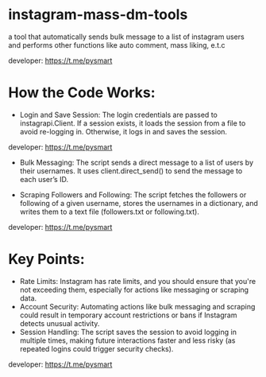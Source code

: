 # instagram-mass-dm-tools
a tool that automatically sends bulk message to a list of instagram users and performs other functions like auto comment, mass liking, e.t.c

developer: https://t.me/pysmart

# How the Code Works:
- Login and Save Session: The login credentials are passed to instagrapi.Client. If a session exists, it loads the session from a file to avoid re-logging in. Otherwise, it logs in and saves the session.

developer: https://t.me/pysmart

- Bulk Messaging: The script sends a direct message to a list of users by their usernames. It uses client.direct_send() to send the message to each user’s ID.

- Scraping Followers and Following: The script fetches the followers or following of a given username, stores the usernames in a dictionary, and writes them to a text file (followers.txt or following.txt).

developer: https://t.me/pysmart

# Key Points:
- Rate Limits: Instagram has rate limits, and you should ensure that you're not exceeding them, especially for actions like messaging or scraping data.
- Account Security: Automating actions like bulk messaging and scraping could result in temporary account restrictions or bans if Instagram detects unusual activity.
- Session Handling: The script saves the session to avoid logging in multiple times, making future interactions faster and less risky (as repeated logins could trigger security checks).

developer: https://t.me/pysmart
